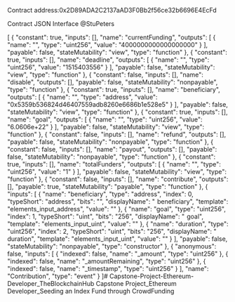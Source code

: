 Contract address:0x2D89ADA2C2137aAD3F0Bb2f56ce32b6696E4EcFd


Contract JSON Interface @StuPeters

[ { "constant": true, "inputs": [], "name": "currentFunding", "outputs": [ { "name": "", "type": "uint256", "value": "4000000000000000000" } ], "payable": false, "stateMutability": "view", "type": "function" }, { "constant": true, "inputs": [], "name": "deadline", "outputs": [ { "name": "", "type": "uint256", "value": "1515403556" } ], "payable": false, "stateMutability": "view", "type": "function" }, { "constant": false, "inputs": [], "name": "disable", "outputs": [], "payable": false, "stateMutability": "nonpayable", "type": "function" }, { "constant": true, "inputs": [], "name": "beneficiary", "outputs": [ { "name": "", "type": "address", "value": "0x5359b536824d46407559adb8260e6686b1e528e5" } ], "payable": false, "stateMutability": "view", "type": "function" }, { "constant": true, "inputs": [], "name": "goal", "outputs": [ { "name": "", "type": "uint256", "value": "6.0606e+22" } ], "payable": false, "stateMutability": "view", "type": "function" }, { "constant": false, "inputs": [], "name": "refund", "outputs": [], "payable": false, "stateMutability": "nonpayable", "type": "function" }, { "constant": false, "inputs": [], "name": "payout", "outputs": [], "payable": false, "stateMutability": "nonpayable", "type": "function" }, { "constant": true, "inputs": [], "name": "totalFunders", "outputs": [ { "name": "", "type": "uint256", "value": "1" } ], "payable": false, "stateMutability": "view", "type": "function" }, { "constant": false, "inputs": [], "name": "contribute", "outputs": [], "payable": true, "stateMutability": "payable", "type": "function" }, { "inputs": [ { "name": "beneficiary", "type": "address", "index": 0, "typeShort": "address", "bits": "", "displayName": " <span class="punctuation"> beneficiary", "template": "elements_input_address", "value": "" }, { "name": "goal", "type": "uint256", "index": 1, "typeShort": "uint", "bits": "256", "displayName": " <span class="punctuation"> goal", "template": "elements_input_uint", "value": "" }, { "name": "duration", "type": "uint256", "index": 2, "typeShort": "uint", "bits": "256", "displayName": " <span class="punctuation"> duration", "template": "elements_input_uint", "value": "" } ], "payable": false, "stateMutability": "nonpayable", "type": "constructor" }, { "anonymous": false, "inputs": [ { "indexed": false, "name": "_amount", "type": "uint256" }, { "indexed": false, "name": "_amountRemaining", "type": "uint256" }, { "indexed": false, "name": "_timestamp", "type": "uint256" } ], "name": "Contribution", "type": "event" } ]# Capstone-Project-Ethereum-Developer_TheBlockchainHub
Capstone Project_Ethereum Developer_Seeding an Index Fund through CrowdFunding
